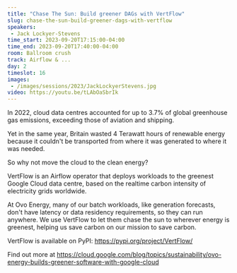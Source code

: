 ```yaml
---
title: "Chase The Sun: Build greener DAGs with VertFlow"
slug: chase-the-sun-build-greener-dags-with-vertflow
speakers:
 - Jack Lockyer-Stevens
time_start: 2023-09-20T17:15:00-04:00
time_end: 2023-09-20T17:40:00-04:00
room: Ballroom crush
track: Airflow & ...
day: 2
timeslot: 16
images:
 - /images/sessions/2023/JackLockyerStevens.jpg
video: https://youtu.be/tLAbOaSbrIk
---
```


In 2022, cloud data centres accounted for up to 3.7% of global greenhouse gas emissions, exceeding those of aviation and shipping.
 
Yet in the same year, Britain wasted 4 Terawatt hours of renewable energy because it couldn't be transported from where it was generated to where it was needed.
 
So why not move the cloud to the clean energy? 
 
VertFlow is an Airflow operator that deploys workloads to the greenest Google Cloud data centre, based on the realtime carbon intensity of electricity grids worldwide.
  
At Ovo Energy, many of our batch workloads, like generation forecasts, don't have latency or data residency requirements, so they can run anywhere. We use VertFlow to let them chase the sun to wherever energy is greenest, helping us save carbon on our mission to save carbon.
 
 
 
 VertFlow is available on PyPI: https://pypi.org/project/VertFlow/
 
 
 
 Find out more at https://cloud.google.com/blog/topics/sustainability/ovo-energy-builds-greener-software-with-google-cloud
